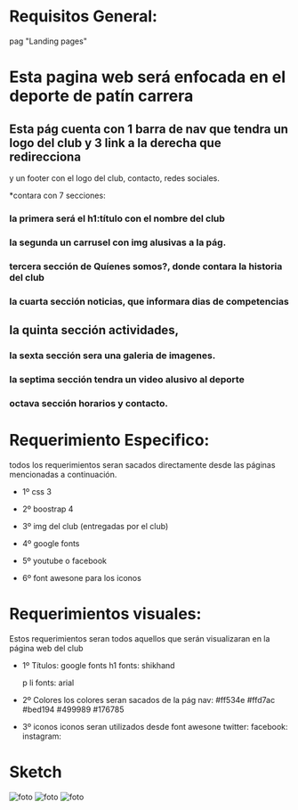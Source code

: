 # Requisitos General:

pag "Landing pages"


# Esta pagina web será enfocada en el deporte de patín carrera

## Esta pág cuenta con 1 barra de nav que tendra un logo del club y 3 link a la derecha que redirecciona
y un footer con el logo del club, contacto, redes sociales.

*contara con 7 secciones:

### la primera será el h1:título con el nombre del club

### la segunda un carrusel con img alusivas a la pág.

### tercera sección de Quíenes somos?, donde contara la historia del club

### la cuarta sección noticias, que informara dias de competencias

## la quinta sección actividades, 

### la sexta sección sera una galeria de imagenes.

### la septima sección tendra un video alusivo al deporte

### octava sección horarios y contacto.



# Requerimiento Especifico:
todos los requerimientos seran sacados directamente
desde las páginas mencionadas a continuación.

- 1º css 3

- 2º boostrap 4

- 3º img del club (entregadas por el club)

- 4º google fonts

- 5º youtube o facebook

- 6º font awesone para los iconos


# Requerimientos visuales:
Estos requerimientos seran todos aquellos que
serán visualizaran en la página web del club

- 1º Títulos:
    google fonts
    h1 fonts: shikhand

    p li fonts: arial

- 2º Colores 
    los colores seran sacados de la pág 
    nav: #ff534e
    #ffd7ac 
    #bed194
    #499989
    #176785

- 3º iconos 
    iconos seran utilizados desde font awesone
    twitter: <i class="fab fa-twitter"></i> 
    facebook: <i class="fab fa-facebook-square"></i>
    instagram: <i class="fab fa-instagram"></i>



# Sketch

![foto](assents/img/maquetado_lg.jpg)
![foto](assents/img/maquetado_celular.jpg)
![foto](assents/img/los-chitas.jpg)